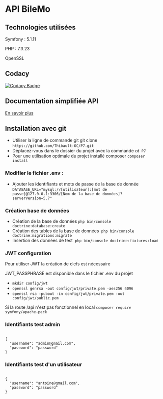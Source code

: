 <h1> API BileMo </h1>




<h2>Technologies utilisées</h2>

<p>Symfony : 5.1.11</p>
<p>PHP : 7.3.23</p>
<p>OpenSSL</p>

<h2>Codacy</h2>

[![Codacy Badge](https://app.codacy.com/project/badge/Grade/c741d7786baf4bf2885193e024cdaf15)](https://www.codacy.com/gh/Thibault-OC/P7/dashboard?utm_source=github.com&amp;utm_medium=referral&amp;utm_content=Thibault-OC/P7&amp;utm_campaign=Badge_Grade)

<h2>Documentation simplifiée API</h2>

<a href ="http://p7.thibault-vacheron.com/P7/public/index.php/api/doc/"> En savoir plus </a>

<h2>Installation avec git</h2>

<ul>
    <li>Utiliser la ligne de commande git git clone <code>https://github.com/Thibault-OC/P7.git</code></li>
    <li>Déplacez-vous dans le dossier du projet avec la commande <code>cd P7</code></li>
    <li>Pour une utilisation optimale du projet installé composer <code>composer install</code></li>
</ul>

<h3>Modifier le fichier .env :</h3>

<ul>
<li>Ajouter les identifiants et mots de passe de la base de donnée <code>DATABASE_URL="mysql://[utilisateur]:[mot de passe]@127.0.0.1:3306/[Nom de la base de données]?serverVersion=5.7"</code></li>
</ul>

<h3>Création base de données </h3>

<ul>
<li>Création de la base de données <code>php bin/console doctrine:database:create</code></li>
<li>Création des tables de la base de données<code> php bin/console doctrine:migrations:migrate</code></li>
<li>Insertion des données de test<code> php bin/console doctrine:fixtures:load</code></li>
</ul>

<h3>JWT configuration</h3>
<p>Pour utiliser JWT la création de clefs est nécessaire</p>
<p>JWT_PASSPHRASE est disponible dans le fichier .env du projet</p>

<ul>
<li><code>mkdir config/jwt</code></li>
<li><code>openssl genrsa -out config/jwt/private.pem -aes256 4096</code></li>
<li><code>openssl rsa -pubout -in config/jwt/private.pem -out config/jwt/public.pem</code></li>
</ul>

<p>Si la route /api n'est pas fonctionnel en local <code>composer require symfony/apache-pack</code></p>


<h3>Identifiants test admin</h3>
<code>
{
  "username": "admin@gmail.com",
  "password": "password"
}
</code>

<h3>Identifiants test d'un utilisateur</h3>
<code>
{
  "username": "antoine@gmail.com",
  "password": "password"
}
</code>
